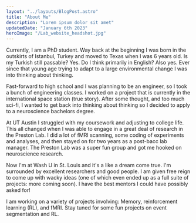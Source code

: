 ```yaml
---
layout: "../layouts/BlogPost.astro"
title: "About Me"
description: "Lorem ipsum dolor sit amet"
updatedDate: "January 6th 2023"
heroImage: "/Lab_website_headshot.jpg"
---
```


Currently, I am a PhD student. Way back at the beginning I was born in the outskirts of Istanbul, Turkey and moved to Texas when I was 6 years old. Is my Turkish still passable? Yes. Do I think primarily in English? Also yes. Ever since that young age trying to adapt to a large environmental change I was into thinking about thinking.

Fast-forward to high school and I was planning to be an engineer, so I took a bunch of engineering classes. I worked on a project that is currently in the international space station (true story). After some thought, and too much sci-fi, I wanted to get back into thinking about thinking so I decided to apply to a neuroscience bachelors degree.

At UT Austin I struggled with my coursework and adjusting to college life. This all changed when I was able to engage in a great deal of research in the Preston Lab. I did a lot of fMRI scanning, some coding of experiments and analyses, and then stayed on for two years as a post-bacc lab manager. The Preston Lab was a super fun group and got me hooked on neuroscience research.

Now I'm at Wash U in St. Louis and it's a like a dream come true. I'm surrounded by excellent researchers and good people. I am given free reign to come up with wacky ideas (one of which even ended up as a full suite of projects: more coming soon). I have the best mentors I could have possibly asked for!

I am working on a variety of projects involving: Memory, reinforcement learning (RL), and fMRI. Stay tuned for some fun projects on event segmentation and RL.
